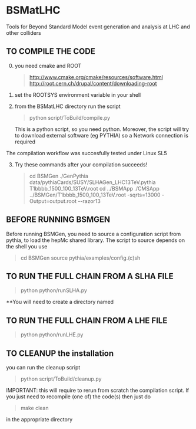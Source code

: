 BSMatLHC
========

Tools for Beyond Standard Model event generation and analysis at LHC and other colliders


TO COMPILE THE CODE
---------------------

0) you need cmake and ROOT   
   > http://www.cmake.org/cmake/resources/software.html
   > http://root.cern.ch/drupal/content/downloading-root
   
1) set the ROOTSYS environment variable in your shell 

2) from the BSMatLHC directory run the script

   > python script/ToBuild/compile.py

   This is a python script, so you need python.
   Moreover, the script will try to download
   external software (eg PYTHIA) so a Network
   connection is required

The compilation workflow was succesfully tested under Linux SL5

3) Try these commands after your compilation succeeds!
   > cd BSMGen
   > ./GenPythia data/pythiaCards/SUSY/SLHAGen_LHC13TeV.pythia T1bbbb_1500_100_13TeV.root
   > cd ../BSMApp
   > ./CMSApp ../BSMGen/T1bbbb_1500_100_13TeV.root -sqrts=13000 -Output=output.root --razor13

BEFORE RUNNING BSMGEN
-----------------------

Before running BSMGen, you need to source a configuration
script from pythia, to load the hepMc shared library.
The script to source depends on the shell you use
> cd BSMGen
> source pythia/examples/config.(c)sh


TO RUN THE FULL CHAIN FROM A SLHA FILE
---------------------------------------

> python python/runSLHA.py <SLHA name> <number of events> <CM Energy> <output file dir>

**You will need to create a directory named <output file dir>

TO RUN THE FULL CHAIN FROM A LHE FILE
---------------------------------------

> python python/runLHE.py <LHE name> <output file dir>


TO CLEANUP the installation 
--------------------------- 
you can run the cleanup script

   > python script/ToBuild/cleanup.py 

IMPORTANT: this will require to rerun from scratch the compilation
script. If you just need to recompile (one of) the code(s) then just
do

   > make clean

in the appropriate directory
